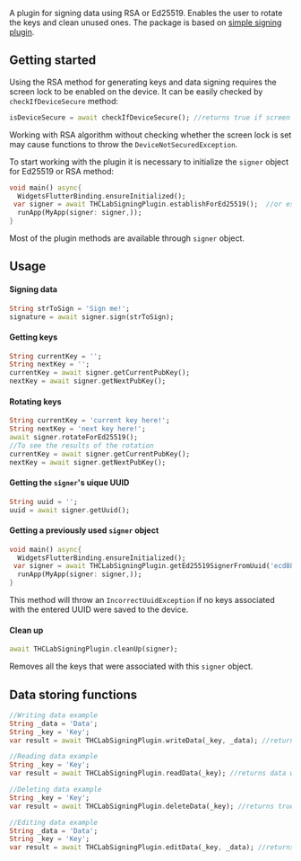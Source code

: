 
A plugin for signing data using RSA or Ed25519. Enables the user to rotate the keys and clean unused ones. The package is based on [simple signing plugin](https://pub.dev/packages/simple_signing_plugin).

## Getting started
Using the RSA method for generating keys and data signing requires the screen lock to be enabled on the device. It can be easily checked by `checkIfDeviceSecure` method:
```dart
isDeviceSecure = await checkIfDeviceSecure(); //returns true if screen lock is set
```
Working with RSA algorithm without checking whether the screen lock is set may cause functions to throw the `DeviceNotSecuredException`.

To start working with the plugin it is necessary to initialize the `signer` object for Ed25519 or RSA method:
```dart
void main() async{  
  WidgetsFlutterBinding.ensureInitialized();  
 var signer = await THCLabSigningPlugin.establishForEd25519();  //or establishForRSA()
  runApp(MyApp(signer: signer,));  
}
```
Most of the plugin methods are available through `signer` object.

## Usage
#### Signing data
```dart
String strToSign = 'Sign me!';
signature = await signer.sign(strToSign);
```
#### Getting keys
```dart
String currentKey = '';  
String nextKey = '';
currentKey = await signer.getCurrentPubKey();  
nextKey = await signer.getNextPubKey();
```
#### Rotating keys
```dart
String currentKey = 'current key here!';  
String nextKey = 'next key here!';
await signer.rotateForEd25519();  
//To see the results of the rotation
currentKey = await signer.getCurrentPubKey();  
nextKey = await signer.getNextPubKey();
```
#### Getting the `signer`'s uique UUID
```dart
String uuid = '';
uuid = await signer.getUuid();
```
#### Getting a previously used `signer` object
```dart
void main() async{  
  WidgetsFlutterBinding.ensureInitialized();  
 var signer = await THCLabSigningPlugin.getEd25519SignerFromUuid('ecd886f1-1af6-4e62-a6b2-825e2b15ebd2');  //or getRSASignerFromUuid()
  runApp(MyApp(signer: signer,));  
}
```
This method will throw an `IncorrectUuidException` if no keys associated with the entered UUID were saved to the device.
#### Clean up
```dart
await THCLabSigningPlugin.cleanUp(signer);
```
Removes all the keys that were associated with this `signer` object.

## Data storing functions
```dart
//Writing data example
String _data = 'Data';
String _key = 'Key';
var result = await THCLabSigningPlugin.writeData(_key, _data); //returns true if everything goes fine. Can throw a SharedPreferencesException or DeviceNotSecuredException
```

```dart
//Reading data example
String _key = 'Key';
var result = await THCLabSigningPlugin.readData(_key); //returns data written under key if everything goes fine. Can throw a InvalidSignatureException, DeviceNotSecuredException or NoKeyInStorageException
```

```dart
//Deleting data example
String _key = 'Key';
var result = await THCLabSigningPlugin.deleteData(_key); //returns true if everything goes fine. Can throw a SharedPreferencesException or DeviceNotSecuredException
```

```dart
//Editing data example
String _data = 'Data';
String _key = 'Key';
var result = await THCLabSigningPlugin.editData(_key, _data); //returns true if everything goes fine. Can throw a SharedPreferencesException or DeviceNotSecuredException
```
